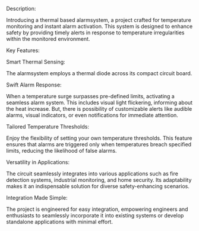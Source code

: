 Description:

Introducing a thermal based alarmsystem, a project crafted for temperature monitoring and instant alarm activation. This system is designed to enhance safety by providing timely alerts in response to temperature irregularities within the monitored environment.


Key Features:


Smart Thermal Sensing:

The alarmsystem employs a thermal diode across its compact circuit board.


Swift Alarm Response:

When a temperature surge surpasses pre-defined limits, activating a seamless alarm system. This includes visual light flickering, informing about the heat increase. But, there is possibility of customizable alerts like audible alarms, visual indicators, or even notifications for immediate attention.


Tailored Temperature Thresholds:

Enjoy the flexibility of setting your own temperature thresholds. This feature ensures that alarms are triggered only when temperatures breach specified limits, reducing the likelihood of false alarms.


Versatility in Applications:

The circuit seamlessly integrates into various applications such as fire detection systems, industrial monitoring, and home security. Its adaptability makes it an indispensable solution for diverse safety-enhancing scenarios. 


Integration Made Simple:

The project is engineered for easy integration, empowering engineers and enthusiasts to seamlessly incorporate it into existing systems or develop standalone applications with minimal effort.
